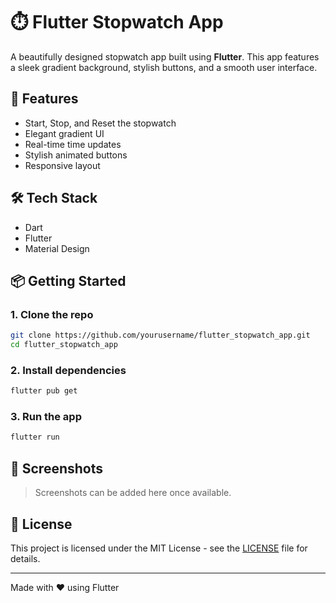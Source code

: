
# ⏱️ Flutter Stopwatch App

A beautifully designed stopwatch app built using **Flutter**. This app features a sleek gradient background, stylish buttons, and a smooth user interface.

## 🚀 Features

- Start, Stop, and Reset the stopwatch
- Elegant gradient UI
- Real-time time updates
- Stylish animated buttons
- Responsive layout

## 🛠️ Tech Stack

- Dart
- Flutter
- Material Design

## 📦 Getting Started

### 1. Clone the repo
```bash
git clone https://github.com/yourusername/flutter_stopwatch_app.git
cd flutter_stopwatch_app
```

### 2. Install dependencies
```bash
flutter pub get
```

### 3. Run the app
```bash
flutter run
```

## 🎨 Screenshots

> Screenshots can be added here once available.

## 📄 License

This project is licensed under the MIT License - see the [LICENSE](LICENSE) file for details.

---

Made with ❤️ using Flutter
